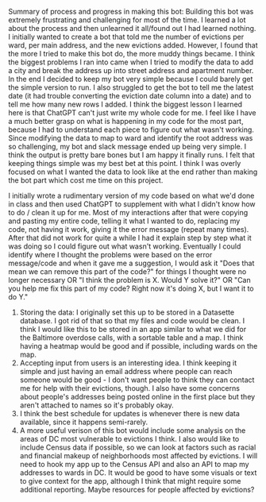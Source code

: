 Summary of process and progress in making this bot:
Building this bot was extremely frustrating and challenging for most of the time. I learned a lot about the process and then unlearned it all/found out I had learned nothing. 
I initially wanted to create a bot that told me the number of evictions per ward, per main address, and the new evictions added. However, I found that the more I tried to make this
bot do, the more muddy things became. I think the biggest problems I ran into came when I tried to modify the data to add a city and break the address up into street address and apartment number.
In the end I decided to keep my bot very simple because I could barely get the simple version to run. I also struggled to get the bot to tell me the latest date (it had trouble converting the eviction date column into a date) and to tell me how many new rows I added. I think the biggest lesson I learned here is that ChatGPT can't just write my whole code for me. I feel like I have a much better grasp on what is happening in my code for the most part, because I had to understand each piece to figure out what wasn't working. Since modifying the data to map to ward and identify the root address was so challenging, my bot and slack message ended up being very simple. I think the output is pretty bare bones but I am happy it finally runs. I felt that keeping things simple was my best bet at this point. I think I was overly focused on what I wanted the data to look like at the end rather than making the bot part which cost me time on this project.

I initially wrote a rudimentary version of my code based on what we'd done in class and then used ChatGPT to supplement with what I didn't know how to do / clean it up for me. Most of my interactions after that were copying and pasting my entire code, telling it what I wanted to do, replacing my code, not having it work, giving it the error message (repeat many times). After that did not work for quite a while I had it explain step by step what it was doing so I could figure out what wasn't working. Eventually I could identify where I thought the problems were based on the error message/code and when it gave me a suggestion, I would ask it "Does that mean we can remove this part of the code?" for things I thought were no longer necessary OR "I think the problem is X. Would Y solve it?" OR "Can you help me fix this part of my code? Right now it's doing X, but I want it to do Y." 

1. Storing the data: I originally set this up to be stored in a Datasette database. I got rid of that so that my files and code would be clean. I think I would like this to be stored in an app similar to what we did for the
Baltimore overdose calls, with a sortable table and a map. I think having a heatmap would be good and if possible, including wards on the map.
2. Accepting input from users is an interesting idea. I think keeping it simple and just having an email address where people can reach someone would be good - I don't want people to think they can contact me for help with their
evictions, though. I also have some concerns about people's addresses being posted online in the first place but they aren't attached to names so it's probably okay.
3. I think the best schedule for updates is whenever there is new data available, since it happens semi-rarely.
4. A more useful verison of this bot would include some analysis on the areas of DC most vulnerable to evictions I think. I also would like to include Census data if possible, so we can look at factors such as racial and financial
makeup of neighborhoods most affected by evictions. I will need to hook my app up to the Census API and also an API to map my addresses to wards in DC. It would be good to have some visuals or text to give context for the app, 
although I think that might require some additional reporting. Maybe resources for people affected by evictions?

